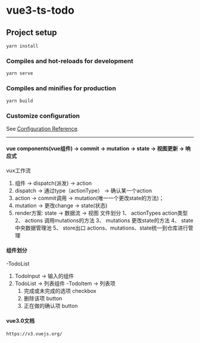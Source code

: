 # vue3-ts-todo

## Project setup
```
yarn install
```

### Compiles and hot-reloads for development
```
yarn serve
```

### Compiles and minifies for production
```
yarn build
```

### Customize configuration
See [Configuration Reference](https://cli.vuejs.org/config/).


_ _ _ _ _ _ _ _ _ _ _ _ _ _ _ _ _ _ _ _ _ _ _ _ _ _ _ _ _ _ _ _ _ _ _ _ _ _ _ _ 

####  vue components(vue组件) -> commit -> mutation -> state -> 视图更新 -> 响应式
vux工作流
  1. 组件 -> dispatch(派发) -> action
  2. dispatch -> 通过type（actionType） -> 确认某一个action
  3. action -> commit调用 -> mutation(唯一一个更改state的方法)；
  4. mutation -> 更改change -> state(状态)
  5. render方案: state -> 数据流 -> 视图
文件划分
  1、 actionTypes  action类型
  2、 actions      调用mutations的方法
  3、 mutations    更改state的方法
  4、 state        中央数据管理池
  5、 store出口        actions、mutations、state统一到仓库进行管理
#### 组件划分
  -TodoList
  1. TodoInput -> 输入的组件
  2. TodoList -> 列表组件
     -TodoItem -> 列表项
     1. 完成或未完成的选项  checkbox
     2. 删除该项          button
     3. 正在做的确认项     button 
#### vue3.0文档
    https://v3.vuejs.org/